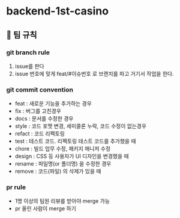 # backend-1st-casino

## 📜 팀 규칙

### git branch rule
1. issue를 판다
2. issue 번호에 맞게 feat/#이슈번호
   로 브랜치를 파고 거기서 작업을 한다. 

### git commit convention
- feat : 새로운 기능을 추가하는 경우
- fix : 버그를 고친경우
- docs : 문서를 수정한 경우
- style : 코드 포맷 변경, 세미콜론 누락, 코드 수정이 없는경우
- refact : 코드 리펙토링
- test : 테스트 코드. 리펙토링 테스트 코드를 추가했을 때
- chore : 빌드 업무 수정, 패키지 매니저 수정
- design : CSS 등 사용자가 UI 디자인을 변경했을 때
- rename : 파일명(or 폴더명) 을 수정한 경우
- remove : 코드(파일) 의 삭제가 있을 때

### pr rule
- 1명 이상의 팀원 리뷰를 받아야 merge 가능
- pr 올린 사람이 merge 하기

<br><br>


